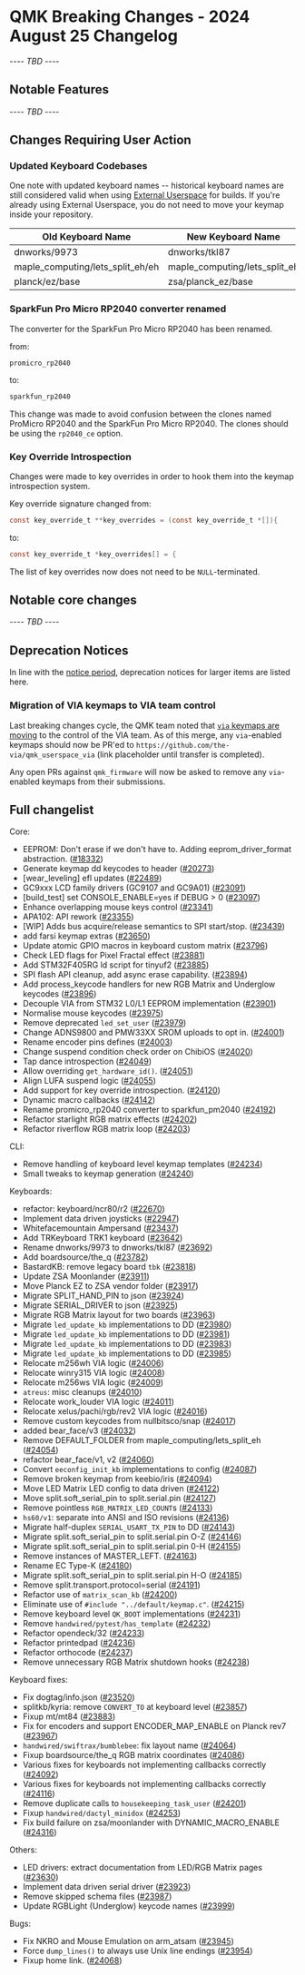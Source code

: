 # QMK Breaking Changes - 2024 August 25 Changelog

-*-*-*- TBD -*-*-*-

## Notable Features

-*-*-*- TBD -*-*-*-

## Changes Requiring User Action

### Updated Keyboard Codebases

One note with updated keyboard names -- historical keyboard names are still considered valid when using [External Userspace](../newbs_external_userspace) for builds. If you're already using External Userspace, you do not need to move your keymap inside your repository.

| Old Keyboard Name                | New Keyboard Name             |
|----------------------------------|-------------------------------|
| dnworks/9973                     | dnworks/tkl87                 |
| maple_computing/lets_split_eh/eh | maple_computing/lets_split_eh |
| planck/ez/base                   | zsa/planck_ez/base            |

### SparkFun Pro Micro RP2040 converter renamed

The converter for the SparkFun Pro Micro RP2040 has been renamed.

from:

```
promicro_rp2040
```

to:

```c
sparkfun_rp2040
```

This change was made to avoid confusion between the clones named ProMicro RP2040 and the SparkFun Pro Micro RP2040. The clones should be using the `rp2040_ce` option.

### Key Override Introspection

Changes were made to key overrides in order to hook them into the keymap introspection system.

Key override signature changed from:

```c
const key_override_t **key_overrides = (const key_override_t *[]){
```

to:

```c
const key_override_t *key_overrides[] = {
```

The list of key overrides now does not need to be `NULL`-terminated.

## Notable core changes

-*-*-*- TBD -*-*-*-

## Deprecation Notices

In line with the [notice period](../support_deprecation_policy#how-much-advance-notice-will-be-given), deprecation notices for larger items are listed here.

### Migration of VIA keymaps to VIA team control

Last breaking changes cycle, the QMK team noted that [`via` keymaps are moving](./20240526#migration-of-via-keymaps-to-via-team-control) to the control of the VIA team. As of this merge, any `via`-enabled keymaps should now be PR'ed to `https://github.com/the-via/qmk_userspace_via` (link placeholder until transfer is completed).

Any open PRs against `qmk_firmware` will now be asked to remove any `via`-enabled keymaps from their submissions.

## Full changelist

Core:
* EEPROM: Don't erase if we don't have to. Adding eeprom_driver_format abstraction. ([#18332](https://github.com/qmk/qmk_firmware/pull/18332))
* Generate keymap dd keycodes to header ([#20273](https://github.com/qmk/qmk_firmware/pull/20273))
* [wear_leveling] efl updates ([#22489](https://github.com/qmk/qmk_firmware/pull/22489))
* GC9xxx LCD family drivers (GC9107 and GC9A01) ([#23091](https://github.com/qmk/qmk_firmware/pull/23091))
* [build_test] set CONSOLE_ENABLE=yes if DEBUG > 0 ([#23097](https://github.com/qmk/qmk_firmware/pull/23097))
* Enhance overlapping mouse keys control ([#23341](https://github.com/qmk/qmk_firmware/pull/23341))
* APA102: API rework ([#23355](https://github.com/qmk/qmk_firmware/pull/23355))
* [WIP] Adds bus acquire/release semantics to SPI start/stop. ([#23439](https://github.com/qmk/qmk_firmware/pull/23439))
* add farsi keymap extras ([#23650](https://github.com/qmk/qmk_firmware/pull/23650))
* Update atomic GPIO macros in keyboard custom matrix ([#23796](https://github.com/qmk/qmk_firmware/pull/23796))
* Check LED flags for Pixel Fractal effect ([#23881](https://github.com/qmk/qmk_firmware/pull/23881))
* Add STM32F405RG ld script for tinyuf2 ([#23885](https://github.com/qmk/qmk_firmware/pull/23885))
* SPI flash API cleanup, add async erase capability. ([#23894](https://github.com/qmk/qmk_firmware/pull/23894))
* Add process_keycode handlers for new RGB Matrix and Underglow keycodes ([#23896](https://github.com/qmk/qmk_firmware/pull/23896))
* Decouple VIA from STM32 L0/L1 EEPROM implementation ([#23901](https://github.com/qmk/qmk_firmware/pull/23901))
* Normalise mouse keycodes ([#23975](https://github.com/qmk/qmk_firmware/pull/23975))
* Remove deprecated `led_set_user` ([#23979](https://github.com/qmk/qmk_firmware/pull/23979))
* Change ADNS9800 and PMW33XX SROM uploads to opt in. ([#24001](https://github.com/qmk/qmk_firmware/pull/24001))
* Rename encoder pins defines ([#24003](https://github.com/qmk/qmk_firmware/pull/24003))
* Change suspend condition check order on ChibiOS ([#24020](https://github.com/qmk/qmk_firmware/pull/24020))
* Tap dance introspection ([#24049](https://github.com/qmk/qmk_firmware/pull/24049))
* Allow overriding `get_hardware_id()`. ([#24051](https://github.com/qmk/qmk_firmware/pull/24051))
* Align LUFA suspend logic ([#24055](https://github.com/qmk/qmk_firmware/pull/24055))
* Add support for key override introspection. ([#24120](https://github.com/qmk/qmk_firmware/pull/24120))
* Dynamic macro callbacks ([#24142](https://github.com/qmk/qmk_firmware/pull/24142))
* Rename promicro_rp2040 converter to sparkfun_pm2040 ([#24192](https://github.com/qmk/qmk_firmware/pull/24192))
* Refactor starlight RGB matrix effects ([#24202](https://github.com/qmk/qmk_firmware/pull/24202))
* Refactor riverflow RGB matrix loop ([#24203](https://github.com/qmk/qmk_firmware/pull/24203))

CLI:
* Remove handling of keyboard level keymap templates ([#24234](https://github.com/qmk/qmk_firmware/pull/24234))
* Small tweaks to keymap generation ([#24240](https://github.com/qmk/qmk_firmware/pull/24240))

Keyboards:
* refactor: keyboard/ncr80/r2 ([#22670](https://github.com/qmk/qmk_firmware/pull/22670))
* Implement data driven joysticks ([#22947](https://github.com/qmk/qmk_firmware/pull/22947))
* Whitefacemountain Ampersand ([#23437](https://github.com/qmk/qmk_firmware/pull/23437))
* Add TRKeyboard TRK1 keyboard ([#23642](https://github.com/qmk/qmk_firmware/pull/23642))
* Rename dnworks/9973 to dnworks/tkl87 ([#23692](https://github.com/qmk/qmk_firmware/pull/23692))
* Add boardsource/the_q ([#23782](https://github.com/qmk/qmk_firmware/pull/23782))
* BastardKB: remove legacy board `tbk` ([#23818](https://github.com/qmk/qmk_firmware/pull/23818))
* Update ZSA Moonlander ([#23911](https://github.com/qmk/qmk_firmware/pull/23911))
* Move Planck EZ to ZSA vendor folder ([#23917](https://github.com/qmk/qmk_firmware/pull/23917))
* Migrate SPLIT_HAND_PIN to json ([#23924](https://github.com/qmk/qmk_firmware/pull/23924))
* Migrate SERIAL_DRIVER to json ([#23925](https://github.com/qmk/qmk_firmware/pull/23925))
* Migrate RGB Matrix layout for two boards ([#23963](https://github.com/qmk/qmk_firmware/pull/23963))
* Migrate `led_update_kb` implementations to DD ([#23980](https://github.com/qmk/qmk_firmware/pull/23980))
* Migrate `led_update_kb` implementations to DD ([#23981](https://github.com/qmk/qmk_firmware/pull/23981))
* Migrate `led_update_kb` implementations to DD ([#23983](https://github.com/qmk/qmk_firmware/pull/23983))
* Migrate `led_update_kb` implementations to DD ([#23985](https://github.com/qmk/qmk_firmware/pull/23985))
* Relocate m256wh VIA logic ([#24006](https://github.com/qmk/qmk_firmware/pull/24006))
* Relocate winry315 VIA logic ([#24008](https://github.com/qmk/qmk_firmware/pull/24008))
* Relocate m256ws VIA logic ([#24009](https://github.com/qmk/qmk_firmware/pull/24009))
* `atreus`: misc cleanups ([#24010](https://github.com/qmk/qmk_firmware/pull/24010))
* Relocate work_louder VIA logic ([#24011](https://github.com/qmk/qmk_firmware/pull/24011))
* Relocate xelus/pachi/rgb/rev2 VIA logic ([#24016](https://github.com/qmk/qmk_firmware/pull/24016))
* Remove custom keycodes from nullbitsco/snap ([#24017](https://github.com/qmk/qmk_firmware/pull/24017))
* added bear_face/v3 ([#24032](https://github.com/qmk/qmk_firmware/pull/24032))
* Remove DEFAULT_FOLDER from maple_computing/lets_split_eh ([#24054](https://github.com/qmk/qmk_firmware/pull/24054))
* refactor bear_face/v1, v2 ([#24060](https://github.com/qmk/qmk_firmware/pull/24060))
* Convert `eeconfig_init_kb` implementations to config ([#24087](https://github.com/qmk/qmk_firmware/pull/24087))
* Remove broken keymap from keebio/iris ([#24094](https://github.com/qmk/qmk_firmware/pull/24094))
* Move LED Matrix LED config to data driven ([#24122](https://github.com/qmk/qmk_firmware/pull/24122))
* Move split.soft_serial_pin to split.serial.pin ([#24127](https://github.com/qmk/qmk_firmware/pull/24127))
* Remove pointless `RGB_MATRIX_LED_COUNT`s ([#24133](https://github.com/qmk/qmk_firmware/pull/24133))
* `hs60/v1`: separate into ANSI and ISO revisions ([#24136](https://github.com/qmk/qmk_firmware/pull/24136))
* Migrate half-duplex `SERIAL_USART_TX_PIN` to DD ([#24143](https://github.com/qmk/qmk_firmware/pull/24143))
* Migrate split.soft_serial_pin to split.serial.pin O-Z ([#24146](https://github.com/qmk/qmk_firmware/pull/24146))
* Migrate split.soft_serial_pin to split.serial.pin 0-H ([#24155](https://github.com/qmk/qmk_firmware/pull/24155))
* Remove instances of MASTER_LEFT. ([#24163](https://github.com/qmk/qmk_firmware/pull/24163))
* Rename EC Type-K ([#24180](https://github.com/qmk/qmk_firmware/pull/24180))
* Migrate split.soft_serial_pin to split.serial.pin H-O ([#24185](https://github.com/qmk/qmk_firmware/pull/24185))
* Remove split.transport.protocol=serial ([#24191](https://github.com/qmk/qmk_firmware/pull/24191))
* Refactor use of `matrix_scan_kb` ([#24200](https://github.com/qmk/qmk_firmware/pull/24200))
* Eliminate use of `#include "../default/keymap.c"`. ([#24215](https://github.com/qmk/qmk_firmware/pull/24215))
* Remove keyboard level `QK_BOOT` implementations ([#24231](https://github.com/qmk/qmk_firmware/pull/24231))
* Remove `handwired/pytest/has_template` ([#24232](https://github.com/qmk/qmk_firmware/pull/24232))
* Refactor opendeck/32 ([#24233](https://github.com/qmk/qmk_firmware/pull/24233))
* Refactor printedpad ([#24236](https://github.com/qmk/qmk_firmware/pull/24236))
* Refactor orthocode ([#24237](https://github.com/qmk/qmk_firmware/pull/24237))
* Remove unnecessary RGB Matrix shutdown hooks ([#24238](https://github.com/qmk/qmk_firmware/pull/24238))

Keyboard fixes:
* Fix dogtag/info.json ([#23520](https://github.com/qmk/qmk_firmware/pull/23520))
* splitkb/kyria: remove `CONVERT_TO` at keyboard level ([#23857](https://github.com/qmk/qmk_firmware/pull/23857))
* Fixup mt/mt84 ([#23883](https://github.com/qmk/qmk_firmware/pull/23883))
* Fix for encoders and support ENCODER_MAP_ENABLE on Planck rev7 ([#23967](https://github.com/qmk/qmk_firmware/pull/23967))
* `handwired/swiftrax/bumblebee`: fix layout name ([#24064](https://github.com/qmk/qmk_firmware/pull/24064))
* Fixup boardsource/the_q RGB matrix coordinates ([#24086](https://github.com/qmk/qmk_firmware/pull/24086))
* Various fixes for keyboards not implementing callbacks correctly ([#24092](https://github.com/qmk/qmk_firmware/pull/24092))
* Various fixes for keyboards not implementing callbacks correctly ([#24116](https://github.com/qmk/qmk_firmware/pull/24116))
* Remove duplicate calls to `housekeeping_task_user` ([#24201](https://github.com/qmk/qmk_firmware/pull/24201))
* Fixup `handwired/dactyl_minidox` ([#24253](https://github.com/qmk/qmk_firmware/pull/24253))
* Fix build failure on zsa/moonlander with DYNAMIC_MACRO_ENABLE ([#24316](https://github.com/qmk/qmk_firmware/pull/24316))

Others:
* LED drivers: extract documentation from LED/RGB Matrix pages ([#23630](https://github.com/qmk/qmk_firmware/pull/23630))
* Implement data driven serial driver ([#23923](https://github.com/qmk/qmk_firmware/pull/23923))
* Remove skipped schema files ([#23987](https://github.com/qmk/qmk_firmware/pull/23987))
* Update RGBLight (Underglow) keycode names ([#23999](https://github.com/qmk/qmk_firmware/pull/23999))

Bugs:
* Fix NKRO and Mouse Emulation on arm_atsam ([#23945](https://github.com/qmk/qmk_firmware/pull/23945))
* Force `dump_lines()` to always use Unix line endings ([#23954](https://github.com/qmk/qmk_firmware/pull/23954))
* Fixup home link. ([#24068](https://github.com/qmk/qmk_firmware/pull/24068))
